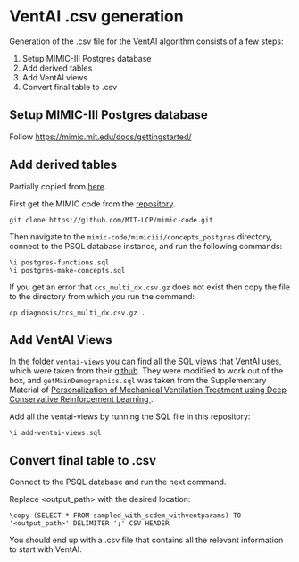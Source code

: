 # VentAI .csv generation

Generation of the .csv file for the VentAI algorithm consists of a few steps:
1. Setup MIMIC-III Postgres database
2. Add derived tables
3. Add VentAI views
4. Convert final table to .csv

## Setup MIMIC-III Postgres database
Follow https://mimic.mit.edu/docs/gettingstarted/ 

## Add derived tables

Partially copied from [here](https://github.com/MIT-LCP/mimic-code/tree/main/mimic-iii/concepts).

First get the MIMIC code from the [repository](https://github.com/MIT-LCP/mimic-code/ ).

```
git clone https://github.com/MIT-LCP/mimic-code.git
```

Then navigate to the `mimic-code/mimiciii/concepts_postgres` directory, connect to the PSQL database instance, and run the following commands:

```
\i postgres-functions.sql
\i postgres-make-concepts.sql
```

If you get an error that `ccs_multi_dx.csv.gz` does not exist then copy the file to the directory from which you run the command:

`cp diagnosis/ccs_multi_dx.csv.gz .`

## Add VentAI Views

In the folder `ventai-views` you can find all the SQL views that VentAI uses, which were taken from their [github](https://github.com/arnepeine/ventai). They were modified to work out of the box, and `getMainDemographics.sql` was taken from the Supplementary Material of [Personalization of Mechanical Ventilation Treatment using Deep Conservative Reinforcement Learning ](https://openreview.net/forum?id=BHxesR1m_0F).

Add all the ventai-views by running the SQL file in this repository:

```
\i add-ventai-views.sql
```

##  Convert final table to .csv

Connect to the PSQL database and run the next command.

Replace <output_path> with the desired location:

```
\copy (SELECT * FROM sampled_with_scdem_withventparams) TO '<output_path>' DELIMITER ';' CSV HEADER
```

You should end up with a .csv file that contains all the relevant information to start with VentAI.